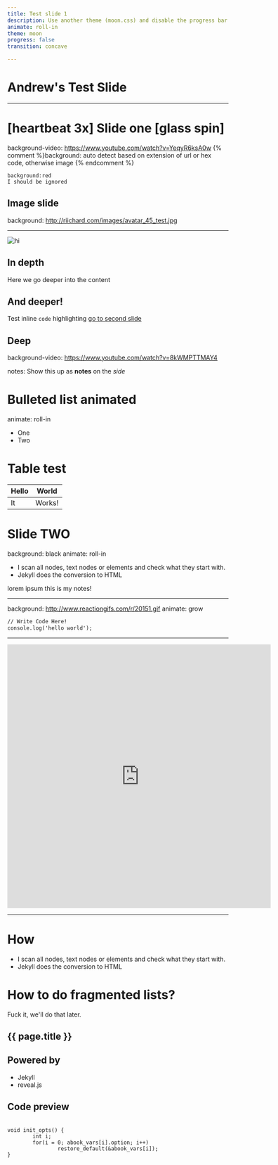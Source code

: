 ```yaml
---
title: Test slide 1
description: Use another theme (moon.css) and disable the progress bar at the bottom 
animate: roll-in
theme: moon
progress: false
transition: concave

---
```


# Andrew's Test Slide

---

# [heartbeat 3x] Slide one [glass spin] 
background-video: https://www.youtube.com/watch?v=YeqyR6ksA0w 
{% comment %}background: auto detect based on extension of url or hex code, otherwise image {% endcomment %}

```
background:red
I should be ignored
```

## Image slide
background: http://riichard.com/images/avatar_45_test.jpg

---

![hi](http://riichard.com/images/avatar_45.jpg)

## In depth
Here we go deeper into the content

## And deeper!
Test inline `code` highlighting
[go to second slide](#/2)

## Deep

background-video: https://www.youtube.com/watch?v=8kWMPTTMAY4

notes: Show this up as __notes__ on the _side_

# Bulleted list __animated__
animate: roll-in

- One
- Two

# Table test

| Hello | World |
| --- | --- |
| It | Works! |

#  Slide TWO
background: black
animate: roll-in


- I scan all nodes, text nodes or elements and check what they start with.
- Jekyll does the conversion to HTML

<aside class="notes">
  lorem ipsum this is my notes!
</aside>

---

background: http://www.reactiongifs.com/r/20151.gif
animate: grow 

```markdown
// Write Code Here!
console.log('hello world');
```

---

<iframe src="https://vine.co/v/MvtwlhqjqBz/embed/simple" width="600"
height="600" frameborder="0"></iframe><script
src="https://platform.vine.co/static/scripts/embed.js"></script>

---


# How
- I scan all nodes, text nodes or elements and check what they start with.
- Jekyll does the conversion to HTML

# How to do fragmented lists?
Fuck it, we'll do that later. 


<!--
1st slide
-->
<section>
  <h1>{{ page.title }}</h1>
</section>

<!--
2nd slide
-->
<section>
  <h2>Powered by</h2>
  <ul>
    <li class="fragment">Jekyll</li>
    <li class="fragment">reveal.js</li>
  </ul>
</section>

<!--
3rd slide with sample syntax highlighting
-->
<section>
  <h2>Code preview</h2>
  <pre>
    <code contententeditable>
void init_opts() {
        int i;
        for(i = 0; abook_vars[i].option; i++)
                restore_default(&abook_vars[i]);
}
    </code>
  </pre>
</section>
